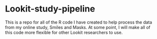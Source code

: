 # Lookit-study-pipeline
This is a repo for all of the R code I have created to help process the data from my online study, Smiles and Masks. At some point, I will make all of this code more flexible for other Lookit researchers to use. 
